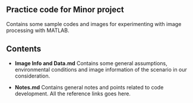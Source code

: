 ## Practice code for Minor project

Contains some sample codes and images for experimenting with image processing with MATLAB.

## Contents
* __Image Info and Data.md__
Contains some general assumptions, environmental conditions and image information of the scenario in our consideration.

* __Notes.md__
Contains general notes and points related to code development. All the reference links goes here.